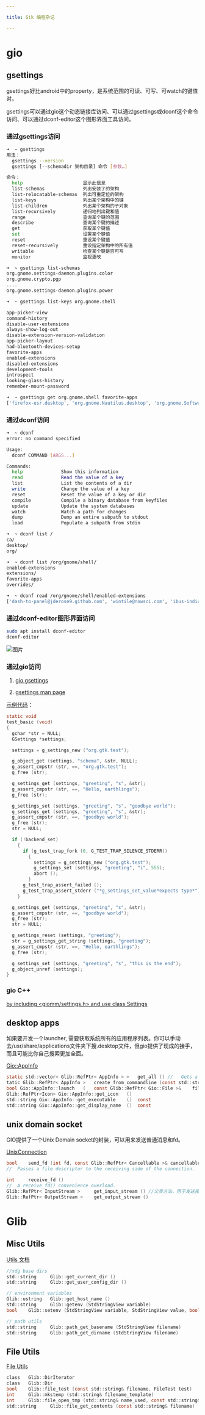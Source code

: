 ```yaml
---

title: Gtk 编程杂记

---
```


# gio

## gsettings


gsettings好比android中的property，是系统范围的可读、可写、可watch的键值对。

gsettings可以通过gio这个动态链接库访问、可以通过gsettings或dconf这个命令访问、可以通过dconf-editor这个图形界面工具访问。


### 通过gsettings访问

```bash
➜  ~ gsettings
用法：
  gsettings --version
  gsettings [--schemadir 架构目录] 命令 [参数…]

命令：
  help                      显示此信息
  list-schemas              列出安装了的架构
  list-relocatable-schemas  列出可重定位的架构
  list-keys                 列出某个架构中的键
  list-children             列出某个架构的子对象
  list-recursively          递归地列出键和值
  range                     查询某个键的范围
  describe                  查询某个键的描述
  get                       获取某个键值
  set                       设置某个键值
  reset                     重设某个键值
  reset-recursively         重设指定架构中的所有值
  writable                  检查某个键是否可写
  monitor                   监视更改

➜  ~ gsettings list-schemas
org.gnome.settings-daemon.plugins.color
org.gnome.crypto.pgp
....
org.gnome.settings-daemon.plugins.power

➜  ~ gsettings list-keys org.gnome.shell

app-picker-view
command-history
disable-user-extensions
always-show-log-out
disable-extension-version-validation
app-picker-layout
had-bluetooth-devices-setup
favorite-apps
enabled-extensions
disabled-extensions
development-tools
introspect
looking-glass-history
remember-mount-password

➜  ~ gsettings get org.gnome.shell favorite-apps
['firefox-esr.desktop', 'org.gnome.Nautilus.desktop', 'org.gnome.Software.desktop', 'funterm.desktop', 'chromium.desktop']

```

### 通过dconf访问

```bash
➜  ~ dconf
error: no command specified

Usage:
  dconf COMMAND [ARGS...]

Commands:
  help              Show this information
  read              Read the value of a key
  list              List the contents of a dir
  write             Change the value of a key
  reset             Reset the value of a key or dir
  compile           Compile a binary database from keyfiles
  update            Update the system databases
  watch             Watch a path for changes
  dump              Dump an entire subpath to stdout
  load              Populate a subpath from stdin

➜  ~ dconf list /
ca/
desktop/
org/

➜  ~ dconf list /org/gnome/shell/
enabled-extensions
extensions/
favorite-apps
overrides/

➜  ~ dconf read /org/gnome/shell/enabled-extensions
['dash-to-panel@jderose9.github.com', 'wintile@nowsci.com', 'ibus-indicator@example.com', 'kimpanel@kde.org', 'ibus-tweaker@tuberry.github.com', 'appindicatorsupport@rgcjonas.gmail.com', 'panel-indicators@leavitals']

```

### 通过dconf-editor图形界面访问

```bash
sudo apt install dconf-editor
dconf-editor

```
![图片](assets/img.png)

### 通过gio访问

1. [gio gsettings](https://docs.gtk.org/gio/migrating-gconf.html)

2. [gsettings man page](http://www.manpagez.com/html/gio/gio-2.42.1/GSettings.php)

[示例代码](https://github.com/bratsche/glib/blob/master/gio/tests/gsettings.c)：

```c
static void
test_basic (void)
{
  gchar *str = NULL;
  GSettings *settings;

  settings = g_settings_new ("org.gtk.test");

  g_object_get (settings, "schema", &str, NULL);
  g_assert_cmpstr (str, ==, "org.gtk.test");
  g_free (str);

  g_settings_get (settings, "greeting", "s", &str);
  g_assert_cmpstr (str, ==, "Hello, earthlings");
  g_free (str);

  g_settings_set (settings, "greeting", "s", "goodbye world");
  g_settings_get (settings, "greeting", "s", &str);
  g_assert_cmpstr (str, ==, "goodbye world");
  g_free (str);
  str = NULL;

  if (!backend_set)
    {
      if (g_test_trap_fork (0, G_TEST_TRAP_SILENCE_STDERR))
        {
          settings = g_settings_new ("org.gtk.test");
          g_settings_set (settings, "greeting", "i", 555);
          abort ();
        }
      g_test_trap_assert_failed ();
      g_test_trap_assert_stderr ("*g_settings_set_value*expects type*");
    }

  g_settings_get (settings, "greeting", "s", &str);
  g_assert_cmpstr (str, ==, "goodbye world");
  g_free (str);
  str = NULL;

  g_settings_reset (settings, "greeting");
  str = g_settings_get_string (settings, "greeting");
  g_assert_cmpstr (str, ==, "Hello, earthlings");
  g_free (str);

  g_settings_set (settings, "greeting", "s", "this is the end");
  g_object_unref (settings);
}


```

### gio C++

[by including <giomm/settings.h> and use class Settings](https://developer-old.gnome.org/glibmm/unstable/classGio_1_1Settings.html)


## desktop apps

如果要开发一个launcher, 需要获取系统所有的应用程序列表。你可以手动去/usr/share/applications文件夹下搜.desktop文件，但gio提供了现成的接手，而且可能比你自己搜索更加全面。

[Gio::AppInfo](https://developer-old.gnome.org/glibmm/unstable/classGio_1_1AppInfo.html)

```c
static std::vector< Glib::RefPtr< AppInfo > > 	get_all () // 	Gets a list of all of the applications currently registered on this system.
tatic Glib::RefPtr< AppInfo > 	create_from_commandline (const std::string& commandline, const std::string& application_name, CreateFlags flags)
bool Gio::AppInfo::launch	(	const Glib::RefPtr< Gio::File >& 	file	)	
Glib::RefPtr<Icon> Gio::AppInfo::get_icon	()
std::string Gio::AppInfo::get_executable	()	const
std::string Gio::AppInfo::get_display_name	()	const


```

## unix domain socket

GIO提供了一个Unix Domain socket的封装，可以用来发送普通消息和fd。

[UnixConnection](https://developer-old.gnome.org/glibmm/unstable/classGio_1_1UnixConnection.html)

```c
bool 	send_fd (int fd, const Glib::RefPtr< Cancellable >& cancellable)
// 	Passes a file descriptor to the receiving side of the connection.

int 	receive_fd ()
// 	A receive_fd() convenience overload.
Glib::RefPtr< InputStream > 	get_input_stream () //父类方法，用于发送接收普通数据
Glib::RefPtr< OutputStream > 	get_output_stream ()
```

# Glib

## Misc Utils

[Utils 文档](https://developer-old.gnome.org/glibmm/unstable/group__MiscUtils.html)

```c
//xdg base dirs
std::string 	Glib::get_current_dir ()
std::string 	Glib::get_user_config_dir ()

// environment variables
Glib::ustring 	Glib::get_host_name ()
std::string 	Glib::getenv (StdStringView variable)
bool 	Glib::setenv (StdStringView variable, StdStringView value, bool overwrite=true)

// path utils
std::string 	Glib::path_get_basename (StdStringView filename)
std::string 	Glib::path_get_dirname (StdStringView filename)
```

## File Utils

[File Utils](https://developer-old.gnome.org/glibmm/unstable/group__FileUtils.html)

```c
class  	Glib::DirIterator
class  	Glib::Dir
bool 	Glib::file_test (const std::string& filename, FileTest test)
int 	Glib::mkstemp (std::string& filename_template)
int 	Glib::file_open_tmp (std::string& name_used, const std::string& prefix)
std::string 	Glib::file_get_contents (const std::string& filename)

        
```
